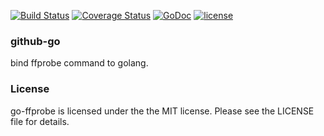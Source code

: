 [![Build Status](https://secure.travis-ci.org/mu1ro/github-go-sample.png?branch=master)](http://travis-ci.org/mu1ro/github-go-sample)
[![Coverage Status](https://coveralls.io/repos/mu1ro/github-go-sample/badge.svg?branch=master)](https://coveralls.io/r/mu1ro/github-go-sample?branch=master)
[![GoDoc](https://godoc.org/github.com/mu1ro/github-go?status.svg)](https://godoc.org/github.com/mu1ro/github-go)
[![license](https://img.shields.io/badge/license-MIT-4183c4.svg)](https://github.com/mu1ro/github-go/blob/master/LICENSE)

### github-go

bind ffprobe command to golang.

### License

go-ffprobe is licensed under the the MIT license. Please see the LICENSE file for details.
